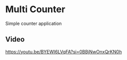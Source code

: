 # Multi Counter

Simple counter application

## Video

https://youtu.be/BYEWI6LVqFA?si=0BBjNwOnxQrKN0h
